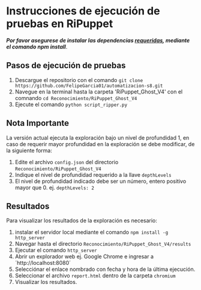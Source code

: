 # Instrucciones de ejecución de pruebas en RiPuppet

***Por favor asegurese de instalar las dependencias [requeridas](./dependency_tree.txt), mediante el comando npm install***. <br>

## Pasos de ejecución de pruebas
1. Descargue el repositorio con el comando `git clone https://github.com/FelipeGarcia01/automatizacion-s8.git`
2. Navegue en la terminal hasta la carpeta 'RiPuppet_Ghost_V4' con el comnando `cd Reconocimiento/RiPuppet_Ghost_V4`
3. Ejecute el comando `python script_ripper.py`


## Nota Importante
La versión actual ejecuta la exploración bajo un nivel de profundidad 1, en caso de requerir mayor profundidad en la exploración se debe modificar, de la siguiente forma:
1. Edite el archivo `config.json` del directorio `Reconocimiento/RiPuppet_Ghost_V4`
2. Indique el nivel de profundidad requerido a la llave `depthLevels`
3. El nivel de profundidad indicado debe ser un número, entero positivo mayor que 0.  ej. `depthLevels: 2 `

## Resultados
Para visualizar los resultados de la exploración es necesario: 
1. instalar el servidor local mediante el comando `npm install -g http_server`
2. Navegar hasta el directorio `Reconocimiento/RiPuppet_Ghost_V4/results`
3. Ejecutar el comando `http_server`
4. Abrir un explorador web ej. Google Chrome e ingresar a ´http://localhost:8080´
5. Selecciónar el enlace nombrado con fecha y hora de la última ejecución. 
6. Seleccionar el archivo `report.html` dentro de la carpeta `chromium`
7. Visualizar los resultados.

